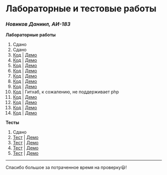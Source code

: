 # Лабораторные и тестовые работы
###  *Новиков Даниил, АИ-183*

**Лабораторные работы**

1. Сдано
2. Сдано
3. [Код](https://github.com/novicode1/novicode1.github.io/tree/master/lab3) | [Демо](https://novicode1.github.io/lab3/src/index.html)
4. [Код](https://github.com/novicode1/novicode1.github.io/tree/master/lab4) | [Демо](https://novicode1.github.io/lab4/src/index.html)
5. [Код](https://github.com/novicode1/novicode1.github.io/tree/master/lab5) | [Демо](https://novicode1.github.io/lab5/src/index.html)
6. [Код](https://github.com/novicode1/novicode1.github.io/tree/master/lab6) | [Демо](https://novicode1.github.io/lab6/src/index.html)
7. [Код](https://github.com/novicode1/novicode1.github.io/tree/master/lab7) | [Демо](https://novicode1.github.io/lab7/src/index.html)
8. [Код](https://github.com/novicode1/novicode1.github.io/tree/master/lab8) | [Демо](https://novicode1.github.io/lab8/src/index.html)
9. [Код](https://github.com/novicode1/novicode1.github.io/tree/master/lab9) | [Демо](https://novicode1.github.io/lab9/src/index.html)
10. [Код](https://github.com/novicode1/novicode1.github.io/tree/master/lab10) | Гитхаб, к сожалению, не поддерживает php 
11. [Код](https://github.com/novicode1/novicode1.github.io/tree/master/lab11) | [Демо](https://novicode1.github.io/lab11/src/index.html)
12. [Код](https://github.com/novicode1/novicode1.github.io/tree/master/lab12) | [Демо](https://novicode1.github.io/lab12/src/index.html)
13. [Код](https://github.com/novicode1/novicode1.github.io/tree/master/lab13) | [Демо](https://novicode1.github.io/lab13/src/index.html)
14. [Код](https://github.com/novicode1/novicode1.github.io/tree/master/lab14) | [Демо](https://novicode1.github.io/lab14/src/index.html)

**Тесты**

1. Сдано
2. [Тест](./test2) | [Демо](./test2/src/index.html)
3. [Тест](./test3) | [Демо](./test3/src/index.html)
4. [Тест](./test4) | [Демо](./test4/src/index.html)
5. [Тест](./test5) | [Демо](./test5/src/index.html)

***

Спасибо большое за потраченное время на проверку😃!

